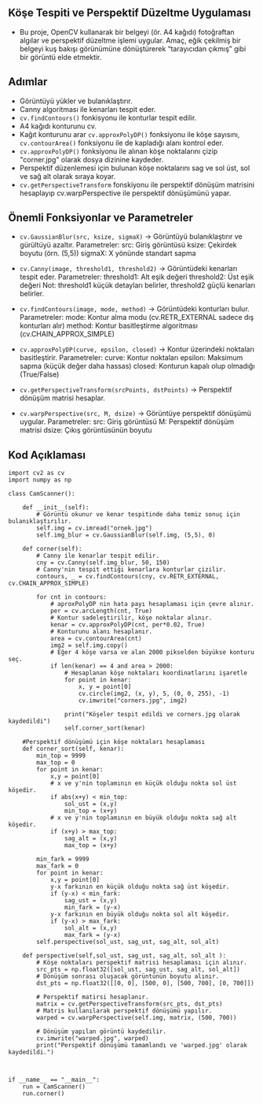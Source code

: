 ## Köşe Tespiti ve Perspektif Düzeltme Uygulaması
- Bu proje, OpenCV kullanarak bir belgeyi (ör. A4 kağıdı) fotoğraftan algılar ve perspektif düzeltme işlemi uygular. Amaç, eğik çekilmiş bir belgeyi kuş bakışı görünümüne dönüştürerek “tarayıcıdan çıkmış” gibi bir görüntü elde etmektir.

## Adımlar
- Görüntüyü yükler ve bulanıklaştırır.
- Canny algoritması ile kenarları tespit eder.
- ```cv.findContours()``` fonkisyonu ile konturlar tespit edilir.
- A4 kağıdı konturunu cv.
- Kağıt konturunu arar ```cv.approxPolyDP()``` fonksiyonu ile köşe sayısını, ```cv.contourArea()``` fonksiyonu ile de kapladığı alanı kontrol eder.
- ```cv.approxPolyDP()``` fonksiyonu ile alınan köşe noktalarını çizip "corner.jpg" olarak dosya dizinine kaydeder.
- Perspektif düzenlemesi için bulunan köşe noktalarını sag ve sol üst, sol ve sağ alt olarak sıraya koyar.
- ```cv.getPerspectiveTransform``` fonskiyonu ile perspektif dönüşüm matrisini hesaplayıp cv.warpPerspective ile perspektif dönüşümünü yapar.

##  Önemli Fonksiyonlar ve Parametreler
- ```cv.GaussianBlur(src, ksize, sigmaX)``` -> Görüntüyü bulanıklaştırır ve gürültüyü azaltır.
Parametreler:
    src: Giriş görüntüsü
    ksize: Çekirdek boyutu (örn. (5,5))
    sigmaX: X yönünde standart sapma

- ```cv.Canny(image, threshold1, threshold2)``` -> Görüntüdeki kenarları tespit eder.
Parametreler: 
    threshold1: Alt eşik değeri
    threshold2: Üst eşik değeri
    Not: threshold1 küçük detayları belirler, threshold2 güçlü kenarları belirler.

- ```cv.findContours(image, mode, method)``` -> Görüntüdeki konturları bulur.
Parametreler:
    mode: Kontur alma modu (cv.RETR_EXTERNAL sadece dış konturları alır)
    method: Kontur basitleştirme algoritması (cv.CHAIN_APPROX_SIMPLE)

- ```cv.approxPolyDP(curve, epsilon, closed)``` -> Kontur üzerindeki noktaları basitleştirir.
Parametreler:
    curve: Kontur noktaları
    epsilon: Maksimum sapma (küçük değer daha hassas)
    closed: Konturun kapalı olup olmadığı (True/False)

- ```cv.getPerspectiveTransform(srcPoints, dstPoints)``` -> Perspektif dönüşüm matrisi hesaplar.

- ```cv.warpPerspective(src, M, dsize)``` -> Görüntüye perspektif dönüşümü uygular.
Parametreler:
    src: Giriş görüntüsü
    M: Perspektif dönüşüm matrisi
    dsize: Çıkış görüntüsünün boyutu    

## Kod Açıklaması
```
import cv2 as cv
import numpy as np

class CamScanner():
    
    def __init__(self):
        # Görüntü okunur ve kenar tespitinde daha temiz sonuç için bulanıklaştırılır.
        self.img = cv.imread("ornek.jpg")
        self.img_blur = cv.GaussianBlur(self.img, (5,5), 0)
    
    def corner(self):
        # Canny ile kenarlar tespit edilir.
        cny = cv.Canny(self.img_blur, 50, 150)
        # Canny'nin tespit ettiği kenarlara konturlar çizilir.
        contours, _ = cv.findContours(cny, cv.RETR_EXTERNAL, cv.CHAIN_APPROX_SIMPLE)

        for cnt in contours:
            # aproxPolyDP nin hata payı hesaplaması için çevre alınır.
            per = cv.arcLength(cnt, True)
            # Kontur sadeleştirilir, köşe noktalar alınır.
            kenar = cv.approxPolyDP(cnt, per*0.02, True)
            # Konturunu alanı hesaplanır.
            area = cv.contourArea(cnt)
            img2 = self.img.copy()
            # Eğer 4 köşe varsa ve alan 2000 pikselden büyükse konturu seç.
            if len(kenar) == 4 and area > 2000:
                # Hesaplanan köşe noktaları koordinatlarını işaretle
                for point in kenar:
                    x, y = point[0]
                    cv.circle(img2, (x, y), 5, (0, 0, 255), -1)  
                    cv.imwrite("corners.jpg", img2) 
        
                print("Köşeler tespit edildi ve corners.jpg olarak kaydedildi")
                self.corner_sort(kenar)

    #Perspektif dönüşümü için köşe noktaları hesaplaması
    def corner_sort(self, kenar):  
        min_top = 9999
        max_top = 0
        for point in kenar:
            x,y = point[0]
            # x ve y'nin toplamının en küçük olduğu nokta sol üst köşedir.
            if abs(x+y) < min_top:
                sol_ust = (x,y)
                min_top = (x+y)
            # x ve y'nin toplamının en büyük olduğu nokta sağ alt köşedir.
            if (x+y) > max_top:
                sag_alt = (x,y)
                max_top = (x+y)

        min_fark = 9999
        max_fark = 0
        for point in kenar:
            x,y = point[0]
            y-x farkının en küçük olduğu nokta sağ üst köşedir.
            if (y-x) < min_fark:
                sag_ust = (x,y)
                min_fark = (y-x)
            y-x farkının en büyük olduğu nokta sol alt köşedir.
            if (y-x) > max_fark:
                sol_alt = (x,y)
                max_fark = (y-x)    
        self.perspective(sol_ust, sag_ust, sag_alt, sol_alt)
    
    def perspective(self,sol_ust, sag_ust, sag_alt, sol_alt ):
        # Köşe noktaları perspektif matrisi hesaplaması için alınır.
        src_pts = np.float32([sol_ust, sag_ust, sag_alt, sol_alt])
        # Dönüşüm sonrası oluşacak görüntünün boyutu alınır.
        dst_pts = np.float32([[0, 0], [500, 0], [500, 700], [0, 700]])
        
        # Perspektif matirsi hesaplanır.
        matrix = cv.getPerspectiveTransform(src_pts, dst_pts)
        # Matris kullanılarak perspektif dönüşümü yapılır.
        warped = cv.warpPerspective(self.img, matrix, (500, 700))

        # Dönüşüm yapılan görüntü kaydedilir.
        cv.imwrite("warped.jpg", warped)
        print("Perspektif dönüşümü tamamlandı ve 'warped.jpg' olarak kaydedildi.")



if __name__ == "__main__":
    run = CamScanner()
    run.corner()

    
